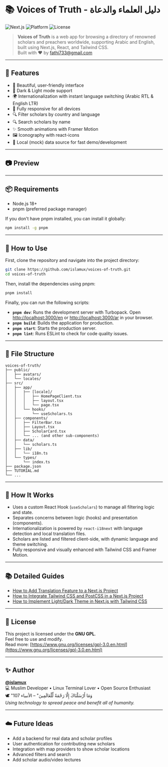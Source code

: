 # 📚 Voices of Truth - دليل العلماء والدعاة

![Next.js](https://img.shields.io/badge/Next.js-15.x-blue?logo=next.js&style=flat-square)
![Platform](https://img.shields.io/badge/Platform-Web-blueviolet?style=flat-square)
![License](https://img.shields.io/badge/License-GNU%20GPL-red?logo=gnu&style=flat-square)

> **Voices of Truth** is a web app for browsing a directory of renowned scholars and preachers worldwide, supporting Arabic and English, built using Next.js, React, and Tailwind CSS.  
> Built with ❤️ by [fathi733@gmail.com](mailto:fathi733@gmail.com)

---

## 🚀 Features

- 🎨 Beautiful, user-friendly interface
- 🌙 Dark & Light mode support
- 🌍 Internationalization with instant language switching (Arabic RTL & English LTR)
- 📱 Fully responsive for all devices
- 🔍 Filter scholars by country and language
- 🔍 Search scholars by name
- ✨ Smooth animations with Framer Motion
- 🖼️ Iconography with react-icons
- 📝 Local (mock) data source for fast demo/development

---

## 📷 Preview

<!-- You can add a screenshot here if available
![App Preview](public/preview.png)
-->

---

## 📦 Requirements

- Node.js 18+
- pnpm (preferred package manager)

If you don't have pnpm installed, you can install it globally:
```bash
npm install -g pnpm
```

---

## 🧪 How to Use

First, clone the repository and navigate into the project directory:

```bash
git clone https://github.com/islamux/voices-of-truth.git
cd voices-of-truth
```

Then, install the dependencies using pnpm:

```bash
pnpm install
```

Finally, you can run the following scripts:

*   **`pnpm dev`**: Runs the development server with Turbopack. Open [http://localhost:3000/en](http://localhost:3000/en) or [http://localhost:3000/ar](http://localhost:3000/ar) in your browser.
*   **`pnpm build`**: Builds the application for production.
*   **`pnpm start`**: Starts the production server.
*   **`pnpm lint`**: Runs ESLint to check for code quality issues.


---

## 📂 File Structure

```
voices-of-truth/
├── public/
│   ├── avatars/
│   └── locales/
├── src/
│   ├── app/
│   │   ├── [locale]/
│   │   │   ├── HomePageClient.tsx
│   │   │   ├── layout.tsx
│   │   │   └── page.tsx
│   │   └── hooks/
│   │       └── useScholars.ts
│   ├── components/
│   │   ├── FilterBar.tsx
│   │   ├── Layout.tsx
│   │   ├── ScholarCard.tsx
│   │   └── ... (and other sub-components)
│   ├── data/
│   │   └── scholars.ts
│   ├── lib/
│   │   └── i18n.ts
│   └── types/
│       └── index.ts
├── package.json
├── TUTORIAL.md
└── ...
```

---

## 🧠 How It Works

- Uses a custom React Hook (`useScholars`) to manage all filtering logic and state.
- Separates concerns between logic (hooks) and presentation (components).
- Internationalization is powered by `react-i18next` with language detection and local translation files.
- Scholars are listed and filtered client-side, with dynamic language and theme switching.
- Fully responsive and visually enhanced with Tailwind CSS and Framer Motion.

---

## 📚 Detailed Guides

- [How to Add Translation Feature to a Next.js Project](./TRANSLATION_TUTORIAL.md)
- [How to Integrate Tailwind CSS and PostCSS in a Next.js Project](./TAILWIND_POSTCSS_TUTORIAL.md)
- [How to Implement Light/Dark Theme in Next.js with Tailwind CSS](./LIGHT_DARK_THEME_TUTORIAL.md)

---

## 📜 License

This project is licensed under the **GNU GPL**.  
Feel free to use and modify.  
Read more: [https://www.gnu.org/licenses/gpl-3.0.en.html](https://www.gnu.org/licenses/gpl-3.0.en.html)

---

## ✨ Author

**[@islamux](https://github.com/islamux)**  
💻 Muslim Developer • Linux Terminal Lover • Open Source Enthusiast  
🕊️ "وَمَا أَرْسَلْنَاكَ إِلَّا رَحْمَةً لِّلْعَالَمِينَ" – الأنبياء 107  
*Using technology to spread peace and benefit all of humanity.*

---

## ☁️ Future Ideas

- Add a backend for real data and scholar profiles
- User authentication for contributing new scholars
- Integration with map providers to show scholar locations
- Advanced filters and search
- Add scholar audio/video lectures
